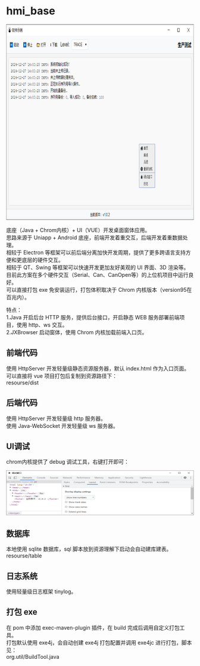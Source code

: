 # hmi_base

<th><img src="pic/index.png" width="886" height="524"></th>


底座（Java + Chrom内核）+ UI（VUE）开发桌面窗体应用。  
思路来源于 Uniapp + Android 底座，前端开发着重交互，后端开发着重数据处理。  
相较于 Electron 等框架可以前后端分离加快开发周期，提供了更多跨语言支持方便和更底层的硬件交互。  
相较于 QT、Swing 等框架可以快速开发更加友好美观的 UI 界面、3D 渲染等。   
目前此方案在多个硬件交互（Serial、Can、CanOpen等）的上位机项目中运行良好。   
可以直接打包 exe 免安装运行，打包体积取决于 Chrom 内核版本（version95在百兆内）。  

特点：       
1.Java 开启后台 HTTP 服务，提供后台接口，开启静态 WEB 服务部署前端项目，使用 http、ws 交互。  
2.JXBrowser 启动窗体，使用 Chrom 内核加载前端入口页。  

## 前端代码

使用 HttpServer 开发轻量级静态资源服务器，默认 index.html 作为入口页面。  
可以直接将 vue 项目打包后复制到资源路径下：   
resourse/dist       


## 后端代码

使用 HttpServer 开发轻量级 http 服务器。   
使用 Java-WebSocket 开发轻量级 ws 服务器。   

## UI调试

chrom内核提供了 debug 调试工具，右键打开即可：

<th><img src="pic/debug.png" width="941" height="120"></th>

## 数据库

本地使用 sqlite 数据库，sql 脚本放到资源理解下启动会自动建库建表。   
resourse/table    

## 日志系统

使用轻量级日志框架 tinylog。  

## 打包 exe

在 pom 中添加 exec-maven-plugin 插件，在 build 完成后调用自定义打包工具。   
打包默认使用 exe4j，会自动创建 exe4j 打包配置并调用 exe4jc 进行打包，脚本见：   
org.util/BuildTool.java    


